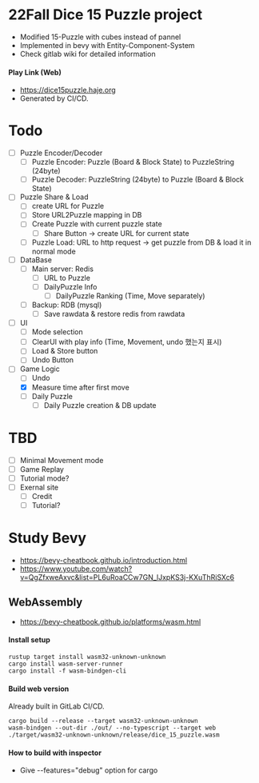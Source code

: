# 22Fall Dice 15 Puzzle project

- Modified 15-Puzzle with cubes instead of pannel
- Implemented in bevy with Entity-Component-System
- Check gitlab wiki for detailed information

#### Play Link (Web)

- https://dice15puzzle.haje.org
- Generated by CI/CD.

# Todo
- [ ] Puzzle Encoder/Decoder
  - [ ] Puzzle Encoder: Puzzle (Board & Block State) to PuzzleString (24byte)
  - [ ] Puzzle Decoder: PuzzleString (24byte) to Puzzle (Board & Block State)

- [ ] Puzzle Share & Load
  - [ ] create URL for Puzzle
  - [ ] Store URL2Puzzle mapping in DB
  - [ ] Create Puzzle with current puzzle state
    - [ ] Share Button -> create URL for current state 
  - [ ] Puzzle Load: URL to http request -> get puzzle from DB & load it in normal mode

- [ ] DataBase
  - [ ] Main server: Redis
    - [ ] URL to Puzzle
    - [ ] DailyPuzzle Info
      - [ ] DailyPuzzle Ranking (Time, Move separately)
  - [ ] Backup: RDB (mysql)
    - [ ] Save rawdata & restore redis from rawdata

- [ ] UI
  - [ ] Mode selection
  - [ ] ClearUI with play info (Time, Movement, undo 했는지 표시)
  - [ ] Load & Store button 
  - [ ] Undo Button

- [ ] Game Logic
  - [ ] Undo
  - [x] Measure time after first move
  - [ ] Daily Puzzle
    - [ ] Daily Puzzle creation & DB update

# TBD
- [ ] Minimal Movement mode
- [ ] Game Replay
- [ ] Tutorial mode?
- [ ] Exernal site
  - [ ] Credit
  - [ ] Tutorial?

# Study Bevy

- https://bevy-cheatbook.github.io/introduction.html
- https://www.youtube.com/watch?v=QgZfxweAxvc&list=PL6uRoaCCw7GN_lJxpKS3j-KXuThRiSXc6

## WebAssembly

- https://bevy-cheatbook.github.io/platforms/wasm.html

#### Install setup

```
rustup target install wasm32-unknown-unknown
cargo install wasm-server-runner
cargo install -f wasm-bindgen-cli
```

#### Build web version

Already built in GitLab CI/CD.

```
cargo build --release --target wasm32-unknown-unknown
wasm-bindgen --out-dir ./out/ --no-typescript --target web ./target/wasm32-unknown-unknown/release/dice_15_puzzle.wasm
```

#### How to build with inspector

- Give --features="debug" option for cargo
